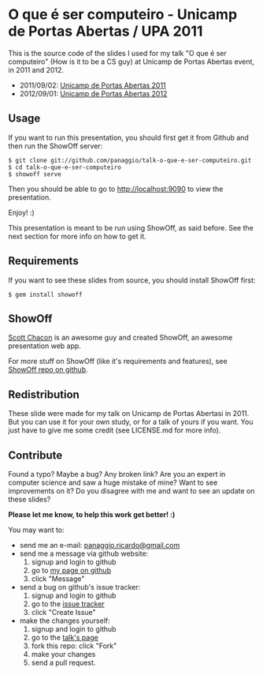 # O que é ser computeiro - Unicamp de Portas Abertas / UPA 2011

This is the source code of the slides I used for my talk "O que é ser
computeiro" (How is it to be a CS guy) at Unicamp de Portas Abertas event,
in 2011 and 2012.

  - 2011/09/02: [Unicamp de Portas Abertas 2011](http://upa.unicamp.br/2011)
  - 2012/09/01: [Unicamp de Portas Abertas 2012](http://upa.unicamp.br)

## Usage

If you want to run this presentation, you should first get it from Github
and then run the ShowOff server:

    $ git clone git://github.com/panaggio/talk-o-que-e-ser-computeiro.git
    $ cd talk-o-que-e-ser-computeiro
    $ showoff serve

Then you should be able to go to
[http://localhost:9090](http://localhost:9090) to view the presentation.

Enjoy! :)

This presentation is meant to be run using ShowOff, as said before. See the
next section for more info on how to get it.

## Requirements

If you want to see these slides from source, you should install ShowOff first:

    $ gem install showoff

## ShowOff

[Scott Chacon](https://github.com/schacon/) is an awesome guy and created
ShowOff, an awesome presentation web app.

For more stuff on ShowOff (like it's requirements and features), see
[ShowOff repo on github](https://github.com/schacon/showoff).

## Redistribution

These slide were made for my talk on Unicamp de Portas Abertasi in 2011. But
you can use it for your own study, or for a talk of yours if you want. You
just have to give me some credit (see LICENSE.md for more info).

## Contribute

Found a typo? Maybe a bug? Any broken link? Are you an expert in computer
science and saw a huge mistake of mine? Want to see improvements on it? Do you
disagree with me and want to see an update on these slides?

**Please let me know, to help this work get better! :)**

You may want to:

* send me an e-mail: panaggio.ricardo@gmail.com
* send me a message via github website:
    1. signup and login to github
    2. go to [my page on github](http://github.com/panaggio)
    3. click "Message"
* send a bug on github's issue tracker:
    1. signup and login to github
    2. go to the [issue tracker](http://github.com/panaggio/talk-o-que-e-ser-computeiro/issues)
    3. click "Create Issue"
* make the changes yourself:
    1. signup and login to github
    2. go to the [talk's page](http://github.com/panaggio/talk-o-que-e-ser-computeiro)
    3. fork this repo: click "Fork"
    4. make your changes
    5. send a pull request.
